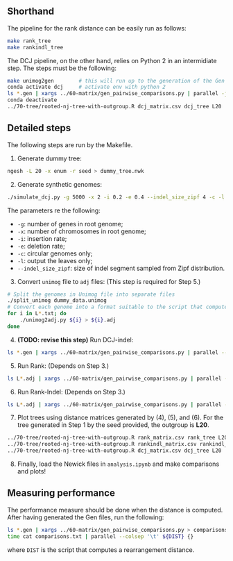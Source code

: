 ## Shorthand
The pipeline for the rank distance can be easily run as follows:
```bash
make rank_tree
make rankindl_tree
```
The DCJ pipeline, on the other hand, relies on Python 2 in an intermidiate step.
The steps must be the following:
```bash
make unimog2gen        # this will run up to the generation of the Gen files
conda activate dcj     # activate env with python 2
ls *.gen | xargs ../60-matrix/gen_pairwise_comparisons.py | parallel -j 7 --colsep '\t' ../60-matrix/dcj/dcjindel.sh {} | tr '\t' ',' | ../60-matrix/build_distance_matrix.py - > dcj_matrix.csv
conda deactivate
../70-tree/rooted-nj-tree-with-outgroup.R dcj_matrix.csv dcj_tree L20
```

## Detailed steps
The following steps are run by the Makefile.
1) Generate dummy tree:
```bash
ngesh -L 20 -x enum -r seed > dummy_tree.nwk
```
2) Generate synthetic genomes:
```bash
./simulate_dcj.py -g 5000 -x 2 -i 0.2 -e 0.4 --indel_size_zipf 4 -c -l dummy_tree.nwk 2> simulate_dcj.log > dummy_data.unimog
```
The parameters re the following:
- `-g`: number of genes in root genome;
- `-x`: number of chromosomes in root genome;
- `-i`: insertion rate;
- `-e`: deletion rate;
- `-c`: circular genomes only;
- `-l`: output the leaves only;
- `--indel_size_zipf`: size of indel segment sampled from Zipf distribution.
3) Convert `unimog` file to `adj` files: (This step is required for Step 5.)
```bash
# Split the genomes in Unimog file into separate files
./split_unimog dummy_data.unimog
# Convert each genome into a format suitable to the script that computes rank distance
for i in L*.txt; do
    ./unimog2adj.py ${i} > ${i}.adj
done
```
4) **(TODO: revise this step)** Run DCJ-indel:
```bash
ls *.gen | xargs ../60-matrix/gen_pairwise_comparisons.py | parallel --colsep '\t' ../60-matrix/dcj/dcjindel.sh {} | tr '\t' ',' | ../60-matrix/build_distance_matrix.py - > dcj_matrix.csv
```
5) Run Rank: (Depends on Step 3.)
```bash
ls L*.adj | xargs ../60-matrix/gen_pairwise_comparisons.py | parallel --colsep '\t' ../60-matrix/rank-joao/dist.py 0 0 {} | tr '\t' ',' | ../60-matrix/build_distance_matrix.py - > rank_matrix.csv
```
6) Run Rank-Indel: (Depends on Step 3.)
```bash
ls L*.adj | xargs ../60-matrix/gen_pairwise_comparisons.py | parallel --colsep '\t' ../60-matrix/rank-joao/dist.py 0 1 {} | tr '\t' ',' | ../60-matrix/build_distance_matrix.py - > rankindl_matrix.csv
```
7) Plot trees using distance matrices generated by (4), (5), and (6).
For the tree generated in Step 1 by the seed provided, the outgroup is **L20**.
```bash
../70-tree/rooted-nj-tree-with-outgroup.R rank_matrix.csv rank_tree L20
../70-tree/rooted-nj-tree-with-outgroup.R rankindl_matrix.csv rankindl_tree L20
../70-tree/rooted-nj-tree-with-outgroup.R dcj_matrix.csv dcj_tree L20
```
8) Finally, load the Newick files in `analysis.ipynb` and make comparisons and plots!

## Measuring performance
The performance measure should be done when the distance is computed.
After having generated the Gen files, run the following:
```bash
ls *.gen | xargs ../60-matrix/gen_pairwise_comparisons.py > comparisons.txt
time cat comparisons.txt | parallel --colsep '\t' ${DIST} {}
```
where `DIST` is the script that computes a rearrangement distance.
